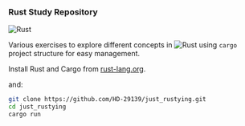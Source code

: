 ### Rust Study Repository

![Rust](https://img.shields.io/badge/Rust-Programming%20Language-orange)

Various exercises to explore different concepts in ![Rust](https://img.shields.io/badge/-Rust-000000?style=flat&logo=rust&logoColor=white) using `cargo` project structure for easy management.

Install Rust and Cargo from [rust-lang.org](https://www.rust-lang.org/).

and:

```sh
git clone https://github.com/HD-29139/just_rustying.git
cd just_rustying
cargo run
```
